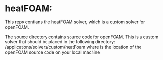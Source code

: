 # heatFOAM:
This repo contians the heatFOAM solver, which is a custom solver for openFOAM.  

The source directory contains source code for openFOAM.  This is a custom solver
that should be placed in the following directory:
<openFOAMpath>/applications/solvers/custom/heatFoam
where <openFOAMpath> is the location of the openFOAM source code on your
local machine
